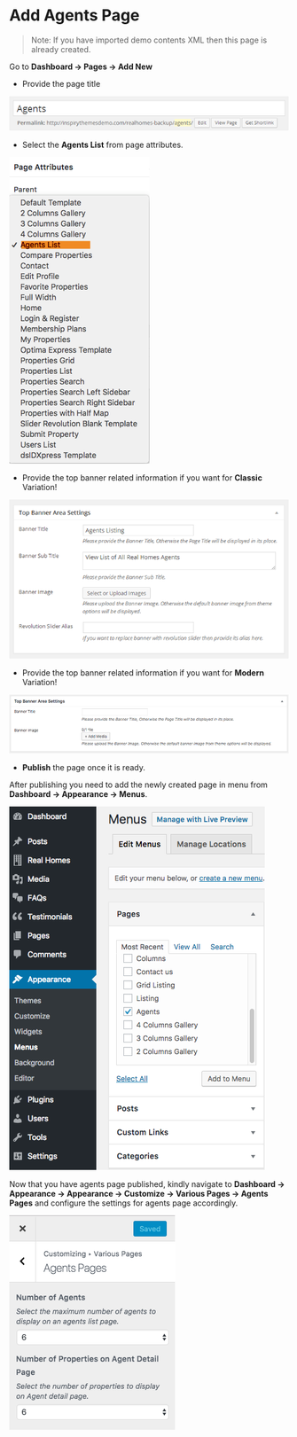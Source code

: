 # Add Agents Page

> Note: If you have imported demo contents XML then this page is already created.

Go to **Dashboard → Pages → Add New**

- Provide the page title

![Add Gallery Page](images/create-pages/add-agent-page.png)

- Select the **Agents List** from page attributes.

![Add Gallery Page](images/create-pages/agent-listing-template.png)

- Provide the top banner related information if you want for **Classic** Variation!

![Add Gallery Page](images/create-pages/agent-banner-area-settings.png)

- Provide the top banner related information if you want for **Modern** Variation!

![Add Gallery Page](images/create-pages/agent-banner-area-settings-mod.png)

- **Publish** the page once it is ready.

After publishing you need to add the newly created page in menu from **Dashboard → Appearance → Menus**. 

![Add Agents Page to Menu](images/create-pages/add-agents-page-menu.png)

Now that you have agents page published, kindly navigate to **Dashboard → Appearance → Appearance → Customize → Various Pages → Agents Pages** and configure the settings for agents page accordingly. 

![Agents Page Customizer Settings](images/create-pages/agents-page-customizer-settings.png)
